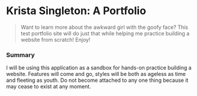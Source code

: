 # Krista Singleton: A Portfolio

> Want to learn more about the awkward girl with the goofy face? This test portfolio site will do just that while helping me practice building a website from scratch! Enjoy!

### Summary

I will be using this application as a sandbox for hands-on practice building a website. Features will come and go, styles will be both as ageless as time and fleeting as youth. Do not become attached to any one thing because it may cease to exist at any moment.

